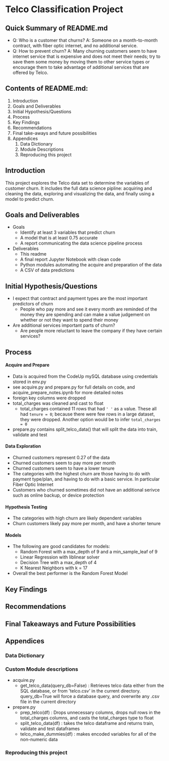 # Telco Classification Project

## Quick Summary of README.md
- Q: Who is a customer that churns? A: Someone on a month-to-month contract, with fiber optic internet, and no additional service.
- Q: How to prevent churn? A: Many churning customers seem to have internet service that is expensive and does not meet their needs; try to save them some money by moving them to other service types or encourage them to take advantage of additional services that are offered by Telco.

## Contents of README.md:
1. Introduction
2. Goals and Deliverables
3. Initial Hypothesis/Questions
4. Process
6. Key Findings
7. Recommendations
8. Final take-aways and future possibilities
9. Appendices
	1. Data Dictionary
	2. Module Descriptions
	3. Reproducing this project

## Introduction

This project explores the Telco data set to determine the variables of customer churn. It includes the full data science pipline: acquiring and cleaning the data, exploring and visualizing the data, and finally using a model to predict churn.

## Goals and Deliverables

- Goals
	- Identify at least 3 variables that predict churn
	- A model that is at least 0.75 accurate
	- A report communicating the data science pipeline process
- Deliverables
	- This readme
	- A final report Jupyter Notebook with clean code
	- Python modules automating the acquire and preparation of the data
	- A CSV of data predictions

## Initial Hypothesis/Questions

- I expect that contract and payment types are the most important predictors of churn
	- People who pay more and see it every month are reminded of the money they are spending and can make a value judgement on whether or not they want to spend their money
- Are additional services important parts of churn?
	- Are people more reluctant to leave the company if they have certain services?

## Process

#### Acquire and Prepare
- Data is acquired from the CodeUp mySQL database using credentials stored in env.py
- see acquire.py and prepare.py for full details on code, and acquire_prepare_notes.ipynb for more detailed notes
- foreign key columns were dropped 
- total_charges was cleaned and cast to float
	- total_charges contained 11 rows that had `' '` as a value.  These all had `tenure = 0`; because there were few rows in a large dataset, they were dropped.  Another option would be to infer `total_charges = 0`
- prepare.py contains split_telco_data() that will split the data into train, validate and test

#### Data Exploration
- Churned customers represent 0.27 of the data
- Churned customers seem to pay more per month
- Churned customers seem to have a lower tenure
- The categories with the highest churn are those having to do with payment type/plan, and having to do with a basic service.  In particular Fiber Optic Internet
- Customers who churned sometimes did not have an additional serivce such as online backup, or device protection

#### Hypothesis Testing
- The categories with high churn are likely dependent variables
- Churn customers likely pay more per month, and have a shorter tenure

#### Models
- The following are good candidates for models:
	- Random Forest with a max_depth of 9 and a min_sample_leaf of 9
	- Linear Regression with liblinear solver
	- Decision Tree with a max_depth of 4
	- K Nearest Neighbors with k = 17
- Overall the best performer is the Random Forest Model

## Key Findings

## Recommendations

## Final Takeaways and Future Possibilities

## Appendices

### Data Dictionary

### Custom Module descriptions

- acquire.py
	- get_telco_data(query_db=False) : Retrieves telco data either from the SQL database, or from 'telco.csv' in the current directory. query_db=True will force a database query, and overwrite any .csv file in the current directory
- prepare.py
	- prep_telco(df) : Drops unnecessary columns, drops null rows in the total_charges columns, and casts the total_charges type to float
	- split_telco_data(df) : takes the telco dataframe and returns train, validate and test dataframes
	- telco_make_dummies(df) : makes encoded variables for all of the non-numeric data

### Reproducing this project